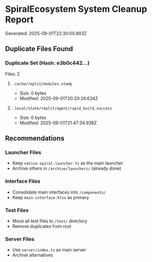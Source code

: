 # SpiralEcosystem System Cleanup Report

Generated: 2025-09-01T22:30:00.893Z

## Duplicate Files Found

### Duplicate Set (Hash: e3b0c442...)
Files: 2

1. `.cache/replit/modules.stamp`
   - Size: 0 bytes
   - Modified: 2025-09-01T20:20:26.634Z

2. `.local/state/replit/agent/rapid_build_success`
   - Size: 0 bytes
   - Modified: 2025-09-01T21:47:34.938Z

## Recommendations

### Launcher Files
- Keep `native-spiral-launcher.ts` as the main launcher
- Archive others in `/archive/launchers/` (already done)

### Interface Files
- Consolidate main interfaces into `/components/`
- Keep `main-interface.htsx` as primary

### Test Files
- Move all test files to `/test/` directory
- Remove duplicates from root

### Server Files
- Use `server/index.ts` as main server
- Archive alternatives


